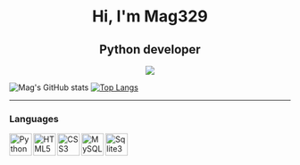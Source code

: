<div id="header" align="center">
    <h1>Hi, I'm Mag329 </h1>
    <h2>Python developer</h2>
</div>

<!--
<p align="center">
  <a href="https://discord.gg/5sJBNzhrS5">
    <img src="https://img.shields.io/badge/Discord-7289DA?style=for-the-badge&logo=discord&logoColor=white" alt="Discord" />
  </a>
</p>
-->
<p align="center">
  <a href="https://wakatime.com/@Mag329">
    <img src="https://wakatime.com/badge/user/018b919c-8ec9-4a53-9254-f550cb396443/project/018b947b-7578-43ea-91fd-72b1b08a87fc.svg?style=for-the-badge" />
  </a>
</p>

![Mag's GitHub stats](https://github-readme-stats.vercel.app/api?username=Mag329&show_icons=true&theme=radical)
[![Top Langs](https://github-readme-stats.vercel.app/api/top-langs/?username=Mag329&theme=radical)](https://wakatime.com/@Mag329)
___

### Languages
<img src="https://cdn.jsdelivr.net/gh/devicons/devicon/icons/python/python-original.svg" title="Python" width="40" align="left"/>&nbsp;
<img src="https://cdn.jsdelivr.net/gh/devicons/devicon/icons/html5/html5-original.svg" title="HTML5" width="40" align="left"/>&nbsp;
<img src="https://cdn.jsdelivr.net/gh/devicons/devicon/icons/css3/css3-original.svg" title="CSS3" width="40" align="left"/>&nbsp;
<img src="https://cdn.jsdelivr.net/gh/devicons/devicon/icons/mysql/mysql-original.svg" title="MySQL" width="40" align="left"/>&nbsp;
<img src="https://cdn.jsdelivr.net/gh/devicons/devicon/icons/sqlite/sqlite-original.svg" title="Sqlite3" width="40" align="left"/>&nbsp;


<br/>
<br/>
<br/>

